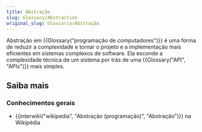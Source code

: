 ```yaml
---
title: Abstração
slug: Glossary/Abstraction
original_slug: Glossario/Abstração
---
```

Abstração em {{Glossary("programação de computadores")}} é uma forma de reduzir a complexidade e tornar o projeto e a implementação mais eficientes em sistemas complexos de software. Ela esconde a complexidade técnica de um sistema por trás de uma {{Glossary("API", "APIs")}} mais simples.

## Saiba mais

### Conhecimentos gerais

- {{interwiki("wikipedia", "Abstração (programação)", "Abstração")}} na Wikipédia
